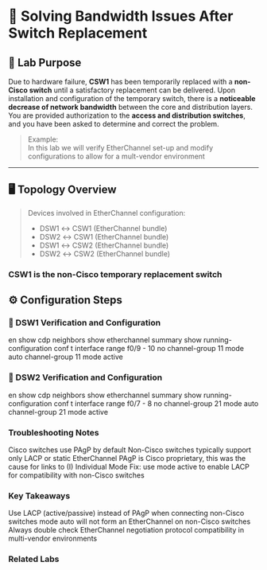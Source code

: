 # 🔧 Solving Bandwidth Issues After Switch Replacement

## 🧠 Lab Purpose
Due to hardware failure, **CSW1** has been temporarily replaced with a **non-Cisco switch** until a satisfactory replacement 
can be delivered. Upon installation and configuration of the temporary switch, there is a **noticeable decrease of network 
bandwidth** between the core and distribution layers. You are provided authorization to the **access and distribution 
switches**, and you have been asked to determine and correct the problem.

> Example:  
> In this lab we will verify EtherChannel set-up and modify configurations to allow for a mult-vendor environment

---

## 🖥️ Topology Overview

> Devices involved in EtherChannel configuration: 
> - DSW1 ↔ CSW1 (EtherChannel bundle)
> - DSW2 ↔ CSW1 (EtherChannel bundle)
> - DSW1 ↔ CSW2 (EtherChannel bundle)
> - DSW2 ↔ CSW2 (EtherChannel bundle)

### **CSW1 is the non-Cisco temporary replacement switch**

## ⚙️ Configuration Steps

### 🔹 DSW1 Verification and Configuration
en
show cdp neighbors
show etherchannel summary
show running-configuration
conf t
interface range f0/9 - 10
no channel-group 11 mode auto
channel-group 11 mode active

### 🔹 DSW2 Verification and Configuration
en
show cdp neighbors
show etherchannel summary
show running-configuration
conf t
interface range f0/7 - 8
no channel-group 21 mode auto
channel-group 21 mode active

### Troubleshooting Notes
Cisco switches use PAgP by default
Non-Cisco switches typically support only LACP or static EtherChannel
PAgP is Cisco proprietary, this was the cause for links to (I) Individual Mode
Fix: use mode active to enable LACP for compatibility with non-Cisco switches

### Key Takeaways
Use LACP (active/passive) instead of PAgP when connecting non-Cisco switches
mode auto will not form an EtherChannel on non-Cisco switches
Always double check EtherChannel negotiation protocol compatibility in multi-vendor environments

### Related Labs
